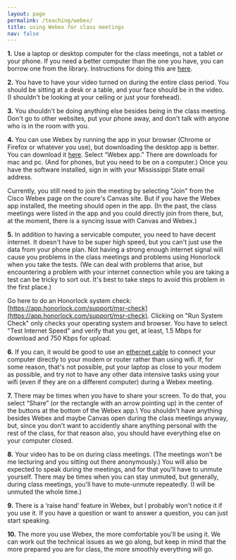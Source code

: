 ```yaml
---
layout: page
permalink: /teaching/webex/
title: using Webex for class meetings
nav: false
---
```



**1.** Use a laptop or desktop computer for the class meetings, not a tablet or your phone. If you need a better computer than the one you have, you can borrow one from the library. Instructions for doing this are [here](https://loighic.net/teaching/laptops/).

**2.** You have to have your video turned on during the entire class period. You should be sitting at a desk or a table, and your face should be in the video. (I shouldn't be looking at your ceiling or just your forehead).

**3.** You shouldn't be doing anything else besides being in the class meeting. Don't go to other websites, put your phone away, and don't talk with anyone who is in the room with you.

**4.** You can use Webex by running the app in your browser (Chrome or Firefox or whatever you use), but downloading the desktop app is better. You can download it [here](https://msstate.webex.com/webappng/sites/msstate/dashboard/download). Select “Webex app.” There are downloads for mac and pc. (And for phones, but you need to be on a computer.) Once you have the software installed, sign in with your Mississippi State email address. 

Currently, you still need to join the meeting by selecting "Join" from the Cisco Webex page on the coure's Canvas site. But if you have the Webex app installed, the meeting should open in the app. 
(In the past, the class meetings were listed in the app and you could directly join from there, but, at the moment, there is a syncing issue with Canvas and Webex.)

**5.** In addition to having a servicable computer, you need to have decent internet. It doesn't have to be super high speed, but you can't just use the data from your phone plan. Not having a strong enough internet signal will cause you problems in the class meetings and problems using Honorlock when you take the tests. (We can deal with problems that arise, but encountering a problem with your internet connection while you are taking a test can be tricky to sort out. It's best to take steps to avoid this problem in the first place.)

Go here to do an Honorlock system check: [https://app.honorlock.com/support/msr-check](https://app.honorlock.com/support/msr-check). Clicking on "Run System Check" only checks your operating system and browser. You have to select "Test Internet Speed" and verify that you get, at least, 1.5 Mbps for download and 750 Kbps for upload.

**6.** If you can, it would be good to use an [ethernet cable](https://www.comms-express.com/blog/what-does-an-ethernet-cable-do/) to connect your computer directly to your modem or router rather than using wifi. If, for  some reason, that's not possible, put your laptop as close to your modem as possible, and try not to have any other data intensive tasks using your wifi (even if they are on a different computer) during a Webex meeting.

**7.** There may be times when you have to share your screen. To do that, you select “Share” (or the rectangle with an arrow pointing up) in the center of the buttons at the bottom of the Webex app.\\
You shouldn't have anything besides Webex and maybe Canvas open during the class meetings anyway, but, since you don't want to accidently  share anything personal with the rest of the class, for that reason also, you should have everything else on your computer closed.

**8.** Your video has to be on during class meetings. (The meetings won't be me lecturing and you sitting out there anonymously.) You will also be expected to speak during the meetings, and for that you'll have to unmute yourself. There may be times when you can stay unmuted, but generally, during class meetings, you'll have to mute-unmute repeatedly. (I will be unmuted the whole time.)

**9.** There is a ‘raise hand’ feature in Webex, but I probably won't notice it if you use it. If you have a question or want to answer a question, you can just start speaking.

**10.** The more you use Webex, the more comfortable you'll be using it. We can work out the technical issues as we go along, but keep in mind that the more prepared you are for class, the more smoothly everything will go.